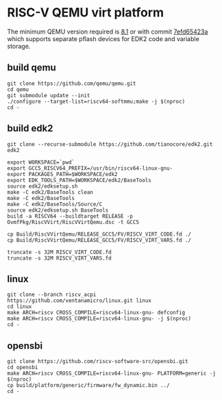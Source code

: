 # RISC-V QEMU virt platform
The minimum QEMU version required is [8.1](https://wiki.qemu.org/Planning/8.1) or with commit [7efd65423a](https://github.com/qemu/qemu/commit/7efd65423ab22e6f5890ca08ae40c84d6660242f) which supports separate pflash devices for EDK2 code and variable storage.

## build qemu

    git clone https://github.com/qemu/qemu.git
    cd qemu
    git submodule update --init
    ./configure --target-list=riscv64-softmmu;make -j $(nproc)
    cd -


## build edk2

    git clone --recurse-submodule https://github.com/tianocore/edk2.git edk2

    export WORKSPACE=`pwd`
    export GCC5_RISCV64_PREFIX=/usr/bin/riscv64-linux-gnu-
    export PACKAGES_PATH=$WORKSPACE/edk2
    export EDK_TOOLS_PATH=$WORKSPACE/edk2/BaseTools
    source edk2/edksetup.sh
    make -C edk2/BaseTools clean
    make -C edk2/BaseTools
    make -C edk2/BaseTools/Source/C
    source edk2/edksetup.sh BaseTools
    build -a RISCV64 --buildtarget RELEASE -p OvmfPkg/RiscVVirt/RiscVVirtQemu.dsc -t GCC5

    cp Build/RiscVVirtQemu/RELEASE_GCC5/FV/RISCV_VIRT_CODE.fd ./
    cp Build/RiscVVirtQemu/RELEASE_GCC5/FV/RISCV_VIRT_VARS.fd ./

    truncate -s 32M RISCV_VIRT_CODE.fd
    truncate -s 32M RISCV_VIRT_VARS.fd

## linux
    git clone --branch riscv_acpi https://github.com/ventanamicro/linux.git linux
    cd linux
    make ARCH=riscv CROSS_COMPILE=riscv64-linux-gnu- defconfig
    make ARCH=riscv CROSS_COMPILE=riscv64-linux-gnu- -j $(nproc)
    cd -

## opensbi
    git clone https://github.com/riscv-software-src/opensbi.git
    cd opensbi
    make ARCH=riscv CROSS_COMPILE=riscv64-linux-gnu- PLATFORM=generic -j $(nproc)
    cp build/platform/generic/firmware/fw_dynamic.bin ../
    cd -
